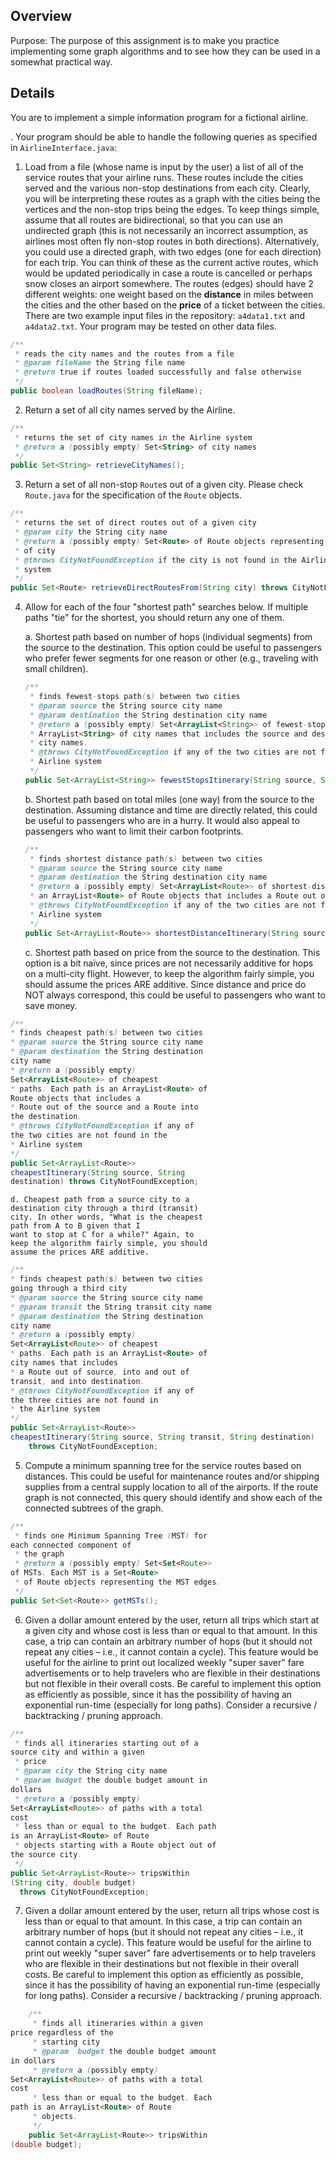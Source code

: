 ## Overview

Purpose: The purpose of this assignment is to make you practice implementing some graph
algorithms and to see how they can be used in a somewhat practical way.

## Details

You are to implement a simple information program for a fictional airline.

.	Your program should be able to handle the following queries as specified in `AirlineInterface.java`:

1. Load from a file (whose name is input by the user) a list of all of the service routes that your airline runs. These routes include the cities served and the various non-stop destinations from each city. Clearly, you will be interpreting these routes as a graph with the cities being the vertices and the non-stop trips being the edges. To keep things simple, assume that all routes are bidirectional, so that you can use an undirected graph (this is not necessarily an incorrect assumption, as airlines most often fly non-stop routes in both directions). Alternatively, you could use a directed graph, with two edges (one for each direction) for each trip. You can think of these as the current active routes, which would be updated periodically in case a route is cancelled or perhaps snow closes an airport somewhere. The routes (edges) should have 2 different weights: one weight based on the **distance** in miles between the cities and the other based on the **price** of a ticket between the cities. There are two example input files in the repository: `a4data1.txt` and `a4data2.txt`. Your program may be tested on other data files.

  ```java
  /**
   * reads the city names and the routes from a file
   * @param fileName the String file name
   * @return true if routes loaded successfully and false otherwise
   */
  public boolean loadRoutes(String fileName);
  ```

2. Return a set of all city names served by the Airline.
```java
/**
 * returns the set of city names in the Airline system
 * @return a (possibly empty) Set<String> of city names
 */
public Set<String> retrieveCityNames();
```

3. Return a set of all non-stop `Route`s out of a given city. Please check `Route.java` for the specification of the `Route` objects.

  ```java
  /**
   * returns the set of direct routes out of a given city
   * @param city the String city name
   * @return a (possibly empty) Set<Route> of Route objects representing the direct routes out
   * of city
   * @throws CityNotFoundException if the city is not found in the Airline
   * system
   */
  public Set<Route> retrieveDirectRoutesFrom(String city) throws CityNotFoundException;
  ```

4.	Allow for each of the four "shortest path" searches below. If multiple paths "tie" for the shortest, you should return any one of them.

    a.	Shortest path based on number of hops (individual segments) from the source to the destination. This option could be useful to passengers who prefer fewer segments for one reason or other (e.g., traveling with small children).

    ```java
    /**
     * finds fewest-stops path(s) between two cities
     * @param source the String source city name
     * @param destination the String destination city name
     * @return a (possibly empty) Set<ArrayList<String>> of fewest-stops paths. Each path is an
     * ArrayList<String> of city names that includes the source and destination
     * city names.
     * @throws CityNotFoundException if any of the two cities are not found in the
     * Airline system
     */
    public Set<ArrayList<String>> fewestStopsItinerary(String source, String destination) throws CityNotFoundException;
    ```

    b.	Shortest path based on total miles (one way) from the source to the destination. Assuming distance and time are directly related, this could be useful to passengers who are in a hurry. It would also appeal to passengers who want to limit their carbon footprints.

    ```java
    /**
     * finds shortest distance path(s) between two cities
     * @param source the String source city name
     * @param destination the String destination city name
     * @return a (possibly empty) Set<ArrayList<Route>> of shortest-distance paths. Each path is
     * an ArrayList<Route> of Route objects that includes a Route out of source and into destination.
     * @throws CityNotFoundException if any of the two cities are not found in the
     * Airline system
     */
    public Set<ArrayList<Route>> shortestDistanceItinerary(String source, String destination) throws CityNotFoundException;
    ```

    c.	Shortest path based on price from the 
  source to the destination. This option is a 
  bit naïve, since prices are not necessarily 
  additive for hops on a multi-city flight. 
  However, to keep the algorithm fairly 
  simple, you should assume the prices ARE 
  additive. Since distance and price do NOT 
  always correspond, this could be useful to 
  passengers who want to save money.
  ```java
  /**
  * finds cheapest path(s) between two cities
  * @param source the String source city name
  * @param destination the String destination 
  city name
  * @return a (possibly empty) 
  Set<ArrayList<Route>> of cheapest
  * paths. Each path is an ArrayList<Route> of 
  Route objects that includes a
  * Route out of the source and a Route into 
  the destination.
  * @throws CityNotFoundException if any of 
  the two cities are not found in the
  * Airline system
  */
  public Set<ArrayList<Route>> 
  cheapestItinerary(String source, String 
  destination) throws CityNotFoundException;
  ```
    d. Cheapest path from a source city to a 
    destination city through a third (transit) 
    city. In other words, "What is the cheapest 
    path from A to B given that I
    want to stop at C for a while?" Again, to 
    keep the algorithm fairly simple, you should 
    assume the prices ARE additive.
  ```java
  /**
  * finds cheapest path(s) between two cities 
  going through a third city
  * @param source the String source city name
  * @param transit the String transit city name
  * @param destination the String destination 
  city name
  * @return a (possibly empty) 
  Set<ArrayList<Route>> of cheapest
  * paths. Each path is an ArrayList<Route> of 
  city names that includes
  * a Route out of source, into and out of 
  transit, and into destination.
  * @throws CityNotFoundException if any of 
  the three cities are not found in
  * the Airline system
  */
  public Set<ArrayList<Route>> 
  cheapestItinerary(String source, String transit, String destination) 
      throws CityNotFoundException;
  ```

5. Compute a minimum spanning tree for the 
service routes based on distances. This could be 
useful for maintenance routes and/or shipping 
supplies from a central supply location to all 
of the airports. If the route graph is not 
connected, this query should identify and show 
each of the connected subtrees of the graph.

  ```java
  /**
   * finds one Minimum Spanning Tree (MST) for 
each connected component of
   * the graph
   * @return a (possibly empty) Set<Set<Route>> 
of MSTs. Each MST is a Set<Route>
   * of Route objects representing the MST edges.
   */
  public Set<Set<Route>> getMSTs();
  ```

6. Given a dollar amount entered by the user, 
return all trips which start at a given city and 
whose cost is less than or equal to that amount. 
In this case, a trip can contain an arbitrary 
number of hops (but it should not repeat any 
cities – i.e., it cannot contain a cycle). This 
feature would be useful for the airline to print 
out localized weekly "super saver" fare 
advertisements or to help travelers who are 
flexible in their destinations but not flexible 
in their overall costs. Be careful to implement 
this option as efficiently as possible, since it 
has the possibility of having an exponential 
run-time (especially for long paths). Consider a 
recursive / backtracking / pruning approach.

  ```java
  /**
   * finds all itineraries starting out of a 
source city and within a given
   * price
   * @param city the String city name
   * @param budget the double budget amount in 
dollars
   * @return a (possibly empty) 
Set<ArrayList<Route>> of paths with a total 
cost
   * less than or equal to the budget. Each path 
is an ArrayList<Route> of Route
   * objects starting with a Route object out of 
the source city.
   */
  public Set<ArrayList<Route>> tripsWithin
(String city, double budget)
    throws CityNotFoundException;
  ```

7. Given a dollar amount entered by the user, 
return all trips whose cost is less than or 
equal to that amount. In this case, a trip can 
contain an arbitrary number of hops (but it 
should not repeat any cities – i.e., it cannot 
contain a cycle). This feature would be useful 
for the airline to print out weekly "super 
saver" fare advertisements or to help travelers 
who are flexible in their destinations but not 
flexible in their overall costs. Be careful to 
implement this option as efficiently as 
possible, since it has the possibility of having 
an exponential run-time (especially for long 
paths). Consider a recursive / backtracking / 
pruning approach.
```java
    /**
     * finds all itineraries within a given
price regardless of the
     * starting city
     * @param  budget the double budget amount 
in dollars
     * @return a (possibly empty) 
Set<ArrayList<Route>> of paths with a total 
cost
     * less than or equal to the budget. Each 
path is an ArrayList<Route> of Route
     * objects.
     */
    public Set<ArrayList<Route>> tripsWithin
(double budget);

